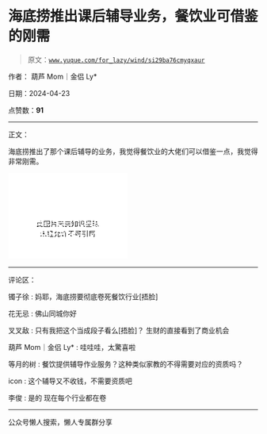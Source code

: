 # 海底捞推出课后辅导业务，餐饮业可借鉴的刚需

> 原文：[`www.yuque.com/for_lazy/wind/si29ba76cmyqxaur`](https://www.yuque.com/for_lazy/wind/si29ba76cmyqxaur)

作者： 葫芦 Mom｜金侣 Ly*

日期：2024-04-23

点赞数：**91**

* * *

正文：

海底捞推出了那个课后辅导的业务，我觉得餐饮业的大佬们可以借鉴一点，我觉得非常刚需。

![](img/729571e1214acda76bea5461dd09c975.png)

* * *

评论区：

镯子徐 : 妈耶，海底捞要彻底卷死餐饮行业[捂脸]

花无忌 : 佛山同城你好

叉叉敌 : 只有我把这个当成段子看么[捂脸]？ 生财的直接看到了商业机会

葫芦 Mom｜金侣 Ly* : 哇哇哇，太驚喜啦

等月的树 : 餐饮提供辅导作业服务？这种类似家教的不得需要对应的资质吗？

icon : 这个辅导又不收钱，不需要资质吧

李俊 : 是的 现在每个行业都在卷

* * *

公众号懒人搜索，懒人专属群分享
